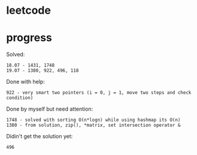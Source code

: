 # leetcode

# progress
Solved:  

```
18.07 - 1431, 1748
19.07 - 1380, 922, 496, 118
```


Done with help:  
```
922 - very smart two pointers (i = 0, j = 1, move two steps and check condition)
```
Done by myself but need attention:  
```
1748 - solved with sorting O(n*logn) while using hashmap its O(n)
1380 - from solution, zip(), *matrix, set intersection operator &
```

Didin't get the solution yet:
```
496
```

